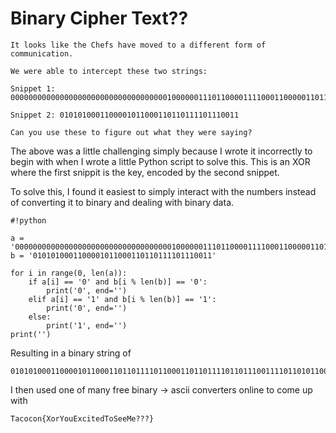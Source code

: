 # Binary Cipher Text??

```
It looks like the Chefs have moved to a different form of communication.

We were able to intercept these two strings:

Snippet 1: 0000000000000000000000000000000000010000001110110000111100011000001101110001110000100110001110000000110000011010001101100010110000000010000010100001101100010110001100000011010100001100001111000001011000110001001011000000011001010000010011000110101100011100

Snippet 2: 0101010001100001011000110110111101110011

Can you use these to figure out what they were saying?
```

The above was a little challenging simply because I wrote it incorrectly to begin with when I wrote a little Python script to solve this. This is an XOR where the first snippit is the key, encoded by the second snippet.

To solve this, I found it easiest to simply interact with the numbers instead of converting it to binary and dealing with binary data.

```
#!python

a = '0000000000000000000000000000000000010000001110110000111100011000001101110001110000100110001110000000110000011010001101100010110000000010000010100001101100010110001100000011010100001100001111000001011000110001001011000000011001010000010011000110101100011100'
b = '0101010001100001011000110110111101110011'

for i in range(0, len(a)):
    if a[i] == '0' and b[i % len(b)] == '0':
        print('0', end='')
    elif a[i] == '1' and b[i % len(b)] == '1':
        print('0', end='')
    else:
        print('1', end='')
print('')
```

Resulting in a binary string of
```
0101010001100001011000110110111101100011011011110110111001111011010110000110111101110010010110010110111101110101010001010111100001100011011010010111010001100101011001000101010001101111010100110110010101100101010011010110010100111111001111110011111101111101
```

I then used one of many free binary -> ascii converters online to come up with

```
Tacocon{XorYouExcitedToSeeMe???}
```
